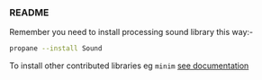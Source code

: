 ### README
Remember you need to install processing sound library this way:-

```bash
propane --install Sound
```

To install other contributed libraries eg `minim` [see documentation][docs]

[docs]:https://ruby-processing.github.io/propane/contributed
